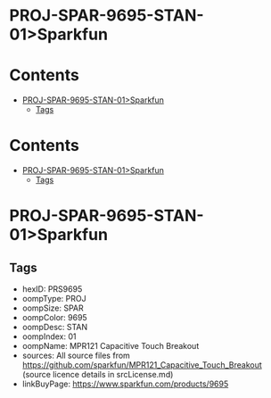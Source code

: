 
PROJ-SPAR-9695-STAN-01>Sparkfun
===============================

Contents
========

* [PROJ-SPAR-9695-STAN-01>Sparkfun](#proj-spar-9695-stan-01sparkfun)
	* [Tags](#tags)

Contents
========

* [PROJ-SPAR-9695-STAN-01>Sparkfun](#proj-spar-9695-stan-01sparkfun)
	* [Tags](#tags)

# PROJ-SPAR-9695-STAN-01>Sparkfun

## Tags

- hexID: PRS9695
- oompType: PROJ
- oompSize: SPAR
- oompColor: 9695
- oompDesc: STAN
- oompIndex: 01
- oompName: MPR121 Capacitive Touch Breakout
- sources: All source files from https://github.com/sparkfun/MPR121_Capacitive_Touch_Breakout (source licence details in srcLicense.md)
- linkBuyPage: https://www.sparkfun.com/products/9695
